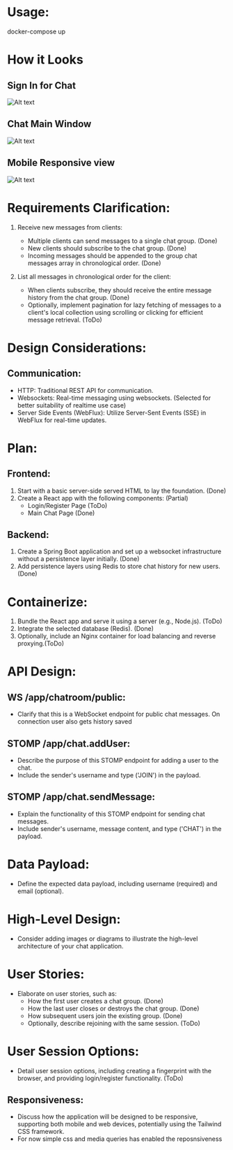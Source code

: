 # Usage:

docker-compose up

# How it Looks

## Sign In for Chat
![Alt text](image.png)

## Chat Main Window
![Alt text](image-1.png)

## Mobile Responsive view

![Alt text](image-2.png)

# Requirements Clarification:

1. Receive new messages from clients:
   - Multiple clients can send messages to a single chat group. (Done)
   - New clients should subscribe to the chat group. (Done)
   - Incoming messages should be appended to the group chat messages array in chronological order. (Done)

2. List all messages in chronological order for the client:
   - When clients subscribe, they should receive the entire message history from the chat group. (Done)
   - Optionally, implement pagination for lazy fetching of messages to a client's local collection using scrolling or clicking for efficient message retrieval. (ToDo)

# Design Considerations:

## Communication:

- HTTP: Traditional REST API for communication.
- Websockets: Real-time messaging using websockets. (Selected for better suitability of realtime use case)
- Server Side Events (WebFlux): Utilize Server-Sent Events (SSE) in WebFlux for real-time updates.

# Plan:

## Frontend:

1. Start with a basic server-side served HTML to lay the foundation. (Done)
2. Create a React app with the following components: (Partial)
   - Login/Register Page (ToDo)
   - Main Chat Page (Done)

## Backend:

1. Create a Spring Boot application and set up a websocket infrastructure without a persistence layer initially. (Done)
2. Add persistence layers using  Redis to store chat history for new users. (Done)

# Containerize:

1. Bundle the React app and serve it using a server (e.g., Node.js). (ToDo)
2. Integrate the selected database (Redis). (Done)
3. Optionally, include an Nginx container for load balancing and reverse proxying.(ToDo)

# API Design:

## WS /app/chatroom/public:

- Clarify that this is a WebSocket endpoint for public chat messages. On connection user also gets history saved

## STOMP /app/chat.addUser:

- Describe the purpose of this STOMP endpoint for adding a user to the chat.
- Include the sender's username and type ('JOIN') in the payload.

## STOMP /app/chat.sendMessage:

- Explain the functionality of this STOMP endpoint for sending chat messages.
- Include sender's username, message content, and type ('CHAT') in the payload.

# Data Payload:

- Define the expected data payload, including username (required) and email (optional).

# High-Level Design:

- Consider adding images or diagrams to illustrate the high-level architecture of your chat application.

# User Stories:

- Elaborate on user stories, such as:
   - How the first user creates a chat group. (Done)
   - How the last user closes or destroys the chat group. (Done)
   - How subsequent users join the existing group. (Done)
   - Optionally, describe rejoining with the same session. (ToDo)

# User Session Options:

- Detail user session options, including creating a fingerprint with the browser, and providing login/register functionality. (ToDo)

## Responsiveness:

- Discuss how the application will be designed to be responsive, supporting both mobile and web devices, potentially using the Tailwind CSS framework.
- For now simple css and media queries has enabled the reposnsiveness

